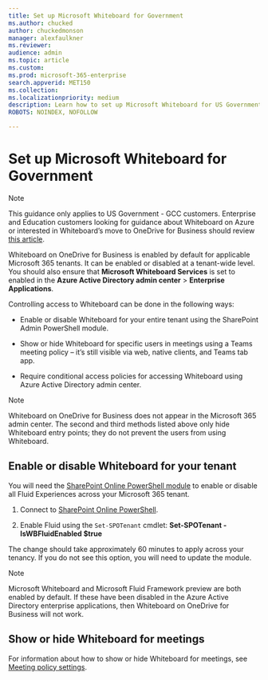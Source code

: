 ```yaml
---
title: Set up Microsoft Whiteboard for Government
ms.author: chucked
author: chuckedmonson
manager: alexfaulkner
ms.reviewer: 
audience: admin
ms.topic: article
ms.custom: 
ms.prod: microsoft-365-enterprise
search.appverid: MET150
ms.collection: 
ms.localizationpriority: medium
description: Learn how to set up Microsoft Whiteboard for US Government - GCC.
ROBOTS: NOINDEX, NOFOLLOW

---
```


# Set up Microsoft Whiteboard for Government

>[!NOTE]
> This guidance only applies to US Government - GCC customers. Enterprise and Education customers looking for guidance about Whiteboard on Azure or interested in Whiteboard’s move to OneDrive for Business should review [this article](faq.md).

Whiteboard on OneDrive for Business is enabled by default for applicable Microsoft 365 tenants. It can be enabled or disabled at a tenant-wide level. You should also ensure that **Microsoft Whiteboard Services** is set to enabled in the **Azure Active Directory admin center** > **Enterprise Applications**.

Controlling access to Whiteboard can be done in the following ways:

- Enable or disable Whiteboard for your entire tenant using the SharePoint Admin PowerShell module.

- Show or hide Whiteboard for specific users in meetings using a Teams meeting policy – it’s still visible via web, native clients, and Teams tab app.

- Require conditional access policies for accessing Whiteboard using Azure Active Directory admin center.

>[!NOTE]
> Whiteboard on OneDrive for Business does not appear in the Microsoft 365 admin center. The second and third methods listed above only hide Whiteboard entry points; they do not prevent the users from using Whiteboard.

## Enable or disable Whiteboard for your tenant 

You will need the [SharePoint Online PowerShell module](/microsoft-365/enterprise/manage-sharepoint-online-with-microsoft-365-powershell) to enable or disable all Fluid Experiences across your Microsoft 365 tenant.

1. Connect to [SharePoint Online PowerShell](/powershell/sharepoint/sharepoint-online/connect-sharepoint-online?view=sharepoint-ps).

2. Enable Fluid using the <code>Set-SPOTenant</code> cmdlet:
    **Set-SPOTenant -IsWBFluidEnabled $true**

The change should take approximately 60 minutes to apply across your tenancy. If you do not see this option, you will need to update the module.

>[!NOTE]
> Microsoft Whiteboard and Microsoft Fluid Framework preview are both enabled by default. If these have been disabled in the Azure Active Directory enterprise applications, then Whiteboard on OneDrive for Business will not work.

## Show or hide Whiteboard for meetings 

For information about how to show or hide Whiteboard for meetings, see [Meeting policy settings](/microsoftteams/meeting-policies-content-sharing).
